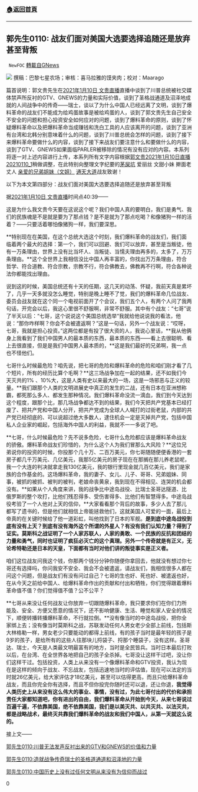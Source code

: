 ###  [:house:返回首頁](https://github.com/ourhimalayas/txt)
---

## 郭先生0110: 战友们面对美国大选要选择追随还是放弃甚至背叛
` NewFOC` [轉載自GNews](https://gnews.org/zh-hans/753496/)

![]()![](https://gnews.org/wp-content/uploads/2021/01/封面-55.jpg)
撰稿：巴黎七星农场；审核：喜马拉雅的馍夹肉；校对：Maarago

篇首说明：郭文贵先生在[2021年1月10日 文贵直播](https://gtv.org/video/id=5ffb0d22f579a75e0bcf7288)直播中谈到了川普总统被社交媒体禁声所反衬的GTV、GNEWS的力量和实际价值，谈到了圣格战通道及沼泽地成就的人间战争中的传奇——瑞士，谈以了为什么中国人已经远离了文明，谈到了爆料革命的战友们不能成为给鸡蛋故事是被给鸡蛋的人，谈到了郭文贵先生自己安全不安全的问题和担心投资安全如何应对的问题，谈到了爆料革命的原则，谈到了怀疑爆料革命以及把爆料革命当成赚钱和洗白工具的人应该离开的问题，谈到了亚洲有台湾和北韩分别意味着什么的问题，谈到了川普总统会怎样的问题，谈到了接下来爆料革命要做什么的内容，谈到了接下来战友们要注意什么和要做什么的内容，谈到了GTV、GNEWS如果面临PARLER被移除的情况有没有应对的内容。本系列将逐一对上述内容进行上传，本系列所有文字内容根据[郭文贵2021年1月10日直播 20210110\_1](https://gwins.org/cn/milesguo/22410.html)稍做调整，在此特别向整理文字纪要的[茅屎坑](https://gwins.org/cn/name/12737.html) 爱丽丝 文甜小妹 擀面老丈人 [亲爱的兄弟姐妹（文姐）](https://gwins.org/cn/name/22375.html) [通天大道](https://gwins.org/cn/name/20715.html)战友致谢！

以下为本文第四部分：战友们面对美国大选要选择追随还是放弃甚至背叛

据[2021年1月10日 文贵直播](https://gtv.org/video/id=5ffb0d22f579a75e0bcf7288)时间点40:39——

这是为什么我文贵今天要在这说这个呢？我们中国人真的要明白，我们是勇气、我们的民族魂是不是就是要为了那点钱？是不是就为了那点吃喝？和像猪狗一样的活着？——只要活着哪怕像猪狗一样，我们要深思。

**特别现在在美国，在这个总统大选这个时刻，我们爆料革命的战友们，我们面临着两个最大的选择：第一个，我们可以回避、我们可以放弃，甚至是当叛徒，他有一万条理由，世界上没有比当坏人、当叛徒、当懦夫理由再多的，太多了，万万条理由。**这个全世界上我相信没比中国人再丰富的，你找出万万条理由，符合哲学、符合道教、符合宗教，宗教不行，符合佛教去，佛教再不行啊，符合各种说法你都能找出理由。

说到这的时候，美国总统还有十天的任期，这几天的动荡、怀疑，我前天真是累坏了，几乎一天多就没怎么睡觉，特别是晚上睡不了觉，我们的爆料革命几位战友、委员会战友就在这个同一个电视前面开了个会议，我们五个人，有两个人问了我两句话，开完会以后，我这心里很不舒服啊，非常不舒服。其中有个战友：“七哥”说了半天以后：“七哥，这个说说这个美国总统选举“我就给他说说我的看法，他说：“那你咋样啊？你会不会被遣返啊？”这是一句话，另外一个战友说：“哎呀，七哥，我就是担心投资。”这两位都是有投了很大资的人，我说心里话，**我从他俩身上我看到了我们中国男人的最本质的东西，最本质的东西——看上去很聪明、看上去很直接，但是是我们中国男人最本质的，**这是我们最好的兄弟啊，我一点也不怪他们。

七哥什么时候最危险？咱先说，把七哥的危险和爆料革命的危险和咱们刚才看了几个短片，所有的经历比算个毛啊？**这三场战争加在一起的结果，还不如我们今天灭共的1% 、10%大，这是人类有史以来最大的一场，这是一场邪恶与正义的较量。**我们跟那个人类的文明进展史中真正的发生的二战，还有日本在亚洲想称霸，都死那么多人、都发生那种情况。我们爆料革命没流一滴血，我们到今天达到这个程度，跟那个比，那几场战争都达不到的结果，我们今天把共产党基本已经打废了、把共产党和中国人分开，把共产党成为全球人人喊打的过街老鼠，内部的共产党已经彻底的、可以说超过绝大多数人，逮住机会一定是灭掉共产党，包括中国私人企业家的崛起，包括海外中国人的利益，我就不一一多说了吧。

**七哥，什么时候最危险？先不说多危险，七哥什么危险都应该是爆料革命战友的骄傲。爆料革命战友们珍惜的，为什么这个人为我们冒那么大风险？**这位兄弟说你的投资的时候，你投那个几十万、二百万美元，你七哥随随便便香港的一套房子都几千万美元、几亿美元，我那5亿美元的房子现在在那搁在那儿养老鼠呢，我一个大连的判决就拿走我130亿美元，我的银行里现金就几百亿美元，我们是家族的合作基金的。这场爆料革命，我的妻子、女儿、儿子、哥哥、兄弟姐妹、同事，被抓的被抓、被判的被判，老娘命丧黄泉，我到现在不得相见、连哭的机会都没有。**如果从个人角度来讲，我的战争比中途岛战役、比瑞士圣哥达隧道、比俄罗斯的整个攻打，比他们残忍得多、受伤害得多、比他们有智慧得多。中途岛战役考验了一个人他对上天的信仰，**大家看看那个背后的故事，多少人去了那儿都写了遗书的，但是他们就相信上帝能拯救他们，这就美国人可爱的一面，最后上帝真的在关键时候给了他一道彩虹，叫他找到了日本的军舰。**是到底中途岛战役到底有没有上天？到底有没有海外这个所谓的外星人？有没有我们认知力量？得到了证实。莫斯科之战证明了一个人家苏联人，人家的勇敢、一个民族的反抗和团结的力量和勇气，同时也证明了疯狂必灭亡的这个真理。另外一个传奇就是有正义，无论希特勒还是日本的天皇，下面都有当时对他们讲的叛徒事实是正义者。**

咱们这位战友问我这个钱，你那两个钱分分钟你随便你拿回去，他就没有想过你七哥还有选择吗，你问我安不安全、我会不会被遣返，请战友们，我相信很多人都在问这个问题，但是战友们有没有问过自己？七哥的生也好、死也好、被遣返也好，在从今天之前给中国人、给爆料革命作出的贡献和付出和牺牲，你们觉得跟着爆料革命值不值？你们觉得值不值？公不公平？

**七哥从来没让任何战友让你放弃一切跟随爆料革命，我只要求你们在你们力所能及、安全、方便又愿意的情况下，还不影响健康、生活、睡觉和家人安全的情况下，顺便转播转播爆料革命，不行就拉倒。**没有像当时的中途岛战役，把你全家绑上去；没有像当时莫斯科之战，苏联发动任何人男女老少全部上前线，包括斯大林格勒一样，男女老少只要能动的都得上前线，有的孩子当时是最年轻的孩子是9岁的孩子，是给所有的这些人往那块儿捋袋子、捋那个睡袋子，没有这样。圣哥达、瑞士，今天是人类最文明最富有的地方，当时是全民皆兵。当时日本最后打败以后，在台湾、在全世界各地把自己的孩子全杀掉。七哥没让这样干过吧，没让你们这样干过。包括投资，人类上从来没有一个像爆料革命和GTV投资，我认为现在是这样的倾向于战友、不忘战友，包括迅速地当时的评估值，现在可以法定的当时就26亿美元，给大家评估才18亿美元，甚至可以估得更高，而且只给爆料革命战友，而且你完全你有选择，而且不但你投完你随时还可以退，还让你退，**我觉得人类历史上从来没有这么伟大的事业、事情，没有过，为此七哥付出的代价和承担责任大家都知道吧，你有进出的自由，我们爆料革命从开始到今天，从来七哥说过百遍千遍，不依靠美国，绝不依靠美国，我们是以美灭共、以共灭共、以法灭共，都是战略战术，最终灭共靠我们爆料革命的战友和我们中国人，从第一天就这么说的。**

接上文——

[郭先生0110:川普无法发声反衬出来的GTV和GNEWS的价值和力量](https://gnews.org/zh-hans/753071/)

[郭先生0110:造就战争传奇瑞士的圣格道通道和沼泽地的力量](https://gnews.org/zh-hans/753206/)

[郭先生0110:中国历史上没有过任何文明从来没有为信仰而战过](https://gnews.org/zh-hans/753366/)

0
